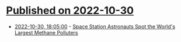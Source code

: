# [Published on 2022-10-30](index.md)

* [2022-10-30, 18:05:00](https://science.slashdot.org/story/22/10/30/183253/space-station-astronauts-spot-the-worlds-largest-methane-polluters?utm_source=rss1.0mainlinkanon&utm_medium=feed) - [Space Station Astronauts Spot the World's Largest Methane Polluters](https://science.slashdot.org/story/22/10/30/183253/space-station-astronauts-spot-the-worlds-largest-methane-polluters?utm_source=rss1.0mainlinkanon&utm_medium=feed)
